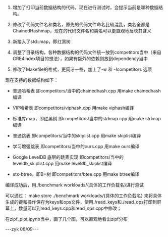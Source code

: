 1. 增加了打印当前数据结构的代码，现在进行测试时，会提示当前是哪种数据结构。

2. 修改了代码文件名和类名，原先的代码文件命名比较混乱，类名全都是ChainedHashmap，现在的代码文件名和类名可以更直观地反映其含义

3. 新接入了std::map，即红黑树

4. 调整了目录结构，各种数据结构的代码文件统一放到competitors当中（来自GRE4index项目的想法），如果有额外的依赖则放到dependency当中

5. 修改了Makefile的格式，更简洁一些，加上了-w 和 -Icompetitors 选项

现在支持的数据结构如下：

- 普通哈希表
    即competitors/当中的chainedhash.cpp
    用make chainedhash编译

- VIP哈希表
    即competitors/viphash.cpp
    用make viphash编译

- 标准库map，即红黑树
    即competitors/当中的stdmap.cpp
    用make stdmap编译

- 普通跳表
    即competitors/当中的skiplist.cpp
    用make skiplist编译

- 学习增强跳表
    即competitors/当中的ours.cpp
    用make ours编译

- Google LevelDB 底层的跳表实现
    即competitors/当中的leveldb_skiplist.cpp
    用make leveldb_skiplist编译

- stx-btree，即B+树
    即competitors/btee.cpp
    用make btree编译

编译成功后，用./benchmark workloads/{具体的工作负载名}进行测试

可以通过：
make store
./benchmark workloads/{具体的工作负载名}
来将具体生成的键和操作保存为keys和ops文件，使用./read_keys和./read_ops打印到屏幕上，数量可以到read_keys.cpp和read_ops.cpp中修改；

在zipf_plot.ipynb当中，画了几个图，可以直观地看出zipf分布

---zyk 08/09---


